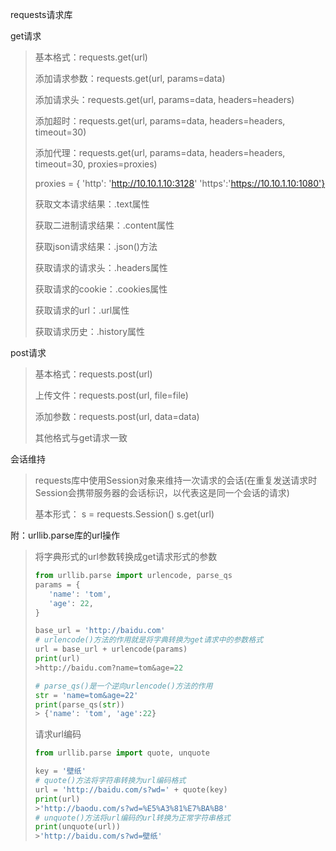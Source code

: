 requests请求库

get请求

> 基本格式：requests.get(url)
>
> 添加请求参数：requests.get(url, params=data)
>
> 添加请求头：requests.get(url, params=data, headers=headers)
>
> 添加超时：requests.get(url, params=data, headers=headers, timeout=30)
>
> 添加代理：requests.get(url, params=data, headers=headers, timeout=30, proxies=proxies)
>
> proxies = {
> 'http': 'http://10.10.1.10:3128'
> 'https':'https://10.10.1.10:1080'}
>
> 获取文本请求结果：.text属性
>
> 获取二进制请求结果：.content属性
>
> 获取json请求结果：.json()方法
>
> 获取请求的请求头：.headers属性
>
> 获取请求的cookie：.cookies属性
>
> 获取请求的url：.url属性
>
> 获取请求历史：.history属性

post请求

> 基本格式：requests.post(url)
>
> 上传文件：requests.post(url, file=file)
>
> 添加参数：requests.post(url, data=data)
>
> 其他格式与get请求一致

会话维持

> requests库中使用Session对象来维持一次请求的会话(在重复发送请求时Session会携带服务器的会话标识，以代表这是同一个会话的请求)
>
> 基本形式：
> s = requests.Session()
> s.get(url)

附：urllib.parse库的url操作

>将字典形式的url参数转换成get请求形式的参数
>
>```python
>from urllib.parse import urlencode, parse_qs
>params = {
>    'name': 'tom',
>    'age': 22,
>}
>
>base_url = 'http://baidu.com'
># urlencode()方法的作用就是将字典转换为get请求中的参数格式
>url = base_url + urlencode(params)
>print(url)
>>http://baidu.com?name=tom&age=22
>
># parse_qs()是一个逆向urlencode()方法的作用
>str = 'name=tom&age=22'
>print(parse_qs(str))
>> {'name': 'tom', 'age':22}
>```
>
>请求url编码
>
>```python
>from urllib.parse import quote, unquote
>
>key = '壁纸'
># quote()方法将字符串转换为url编码格式
>url = 'http://baidu.com/s?wd=' + quote(key)
>print(url)
>>'http://baodu.com/s?wd=%E5%A3%81%E7%BA%B8'
># unquote()方法将url编码的url转换为正常字符串格式
>print(unquote(url))
>>'http://baidu.com/s?wd=壁纸'
>```
>
>